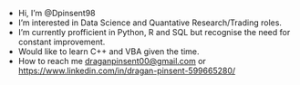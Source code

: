 -  Hi, I’m @Dpinsent98
-  I’m interested in Data Science and Quantative Research/Trading roles.
-  I’m currently profficient in Python, R and SQL but recognise the need for constant improvement.
-  Would like to learn C++ and VBA given the time.
-  How to reach me draganpinsent00@gmail.com or https://www.linkedin.com/in/dragan-pinsent-599665280/


